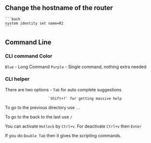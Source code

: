 ## Change the hostname of the router

    ```bash
    system identity set name=R2
    ```

## Command Line

### CLI command Color
`Blue` - Long Command
`Purple` - Single command, nothing extra needed

### CLI helper
There are two options - `Tab` for auto complete suggestions

                        `Shift+?` for getting massive help

To go to the previous directory use `..`

To go to the back to the last use `/`

You can activate `Hotlock` by `Ctrl+v`. For deactivate `Ctrl+v` then `Enter`

If you do `Double Tab` then it gives the scripting commands.